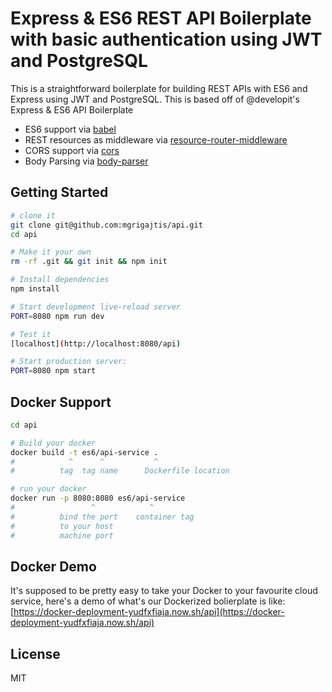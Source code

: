 Express & ES6 REST API Boilerplate with basic authentication using JWT and PostgreSQL
==================================

This is a straightforward boilerplate for building REST APIs with ES6 and Express using JWT and PostgreSQL.
This is based off of @developit's Express & ES6 API Boilerplate

- ES6 support via [babel](https://babeljs.io)
- REST resources as middleware via [resource-router-middleware](https://github.com/developit/resource-router-middleware)
- CORS support via [cors](https://github.com/troygoode/node-cors)
- Body Parsing via [body-parser](https://github.com/expressjs/body-parser)

Getting Started
---------------

```sh
# clone it
git clone git@github.com:mgrigajtis/api.git
cd api

# Make it your own
rm -rf .git && git init && npm init

# Install dependencies
npm install

# Start development live-reload server
PORT=8080 npm run dev

# Test it
[localhost](http://localhost:8080/api)

# Start production server:
PORT=8080 npm start
```
Docker Support
------
```sh
cd api

# Build your docker
docker build -t es6/api-service .
#            ^      ^           ^
#          tag  tag name      Dockerfile location

# run your docker
docker run -p 8080:8080 es6/api-service
#                 ^            ^
#          bind the port    container tag
#          to your host
#          machine port   

```

Docker Demo
-------------------------
It's supposed to be pretty easy to take your Docker to your favourite cloud service, 
here's a demo of what's our Dockerized bolierplate is like: 
[https://docker-deployment-yudfxfiaja.now.sh/api](https://docker-deployment-yudfxfiaja.now.sh/api)

License
-------

MIT
